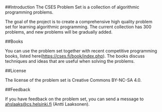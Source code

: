 ##Introduction
The CSES Problem Set is a collection of algorithmic programming problems.

The goal of the project is to create a comprehensive high quality problem set for learning algorithmic programming. The current collection has 300 problems, and new problems will be gradually added.

##Books

You can use the problem set together with recent competitive programming books, listed here(https://cses.fi/book/index.php). The books discuss techniques and ideas that are useful when solving the problems.

##License

The license of the problem set is Creative Commons BY-NC-SA 4.0.

##Feedback

If you have feedback on the problem set, you can send a message to ahslaaks@cs.helsinki.fi (Antti Laaksonen).
